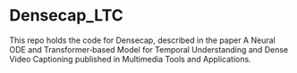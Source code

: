 # Densecap_LTC
This repo holds the code for Densecap, described in the paper  A Neural ODE and Transformer‑based Model for Temporal Understanding and Dense Video Captioning published in Multimedia Tools and Applications.
